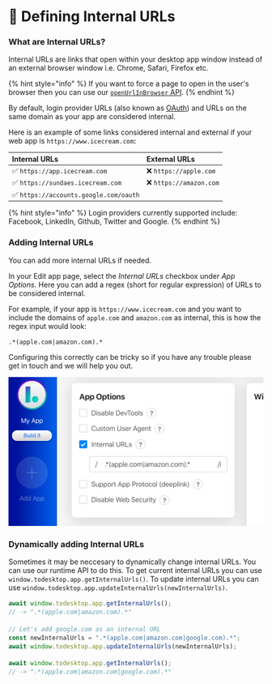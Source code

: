 # 🔗 Defining Internal URLs

### What are Internal URLs?

Internal URLs are links that open within your desktop app window instead of an external browser window i.e. Chrome, Safari, Firefox etc.

{% hint style="info" %}
If you want to force a page to open in the user's browser then you can use our [`openUrlInBrowser` API](../javascript-api/navigation.md#open-a-url-in-the-users-default-browser).
{% endhint %}

By default, login provider URLs \(also known as [OAuth](https://en.wikipedia.org/wiki/OAuth)\) and URLs on the same domain as your app are considered internal.

Here is an example of some links considered internal and external if your web app is `https://www.icecream.com`**:**

| Internal URLs | External URLs |
| :--- | :--- |
| ✅ `https://app.icecream.com` | ❌ `https://apple.com` |
| ✅ `https://sundaes.icecream.com` | ❌ `https://amazon.com` |
| ✅ `https://accounts.google.com/oauth` |  |

{% hint style="info" %}
Login providers currently supported include: Facebook, LinkedIn, Github, Twitter and Google.
{% endhint %}

### Adding Internal URLs

You can add more internal URLs if needed. 

In your Edit app page, select the _Internal URLs_ checkbox under _App Options_. Here you can add a regex \(short for regular expression\) of URLs to be considered internal.

For example, if your app is `https://www.icecream.com` and you want to include the domains of `apple.com` and `amazon.com` as internal, this is how the regex input would look:

```text
.*(apple.com|amazon.com).*
```

Configuring this correctly can be tricky so if you have any trouble please get in touch and we will help you out.

![Editing Internal URLs on the Edit App page](../.gitbook/assets/image%20%283%29.png)

### Dynamically adding Internal URLs

Sometimes it may be neccesary to dynamically change internal URLs. You can use our runtime API to do this. To get current internal URLs you can use `window.todesktop.app.getInternalUrls()`. To update internal URLs you can use `window.todesktop.app.updateInternalUrls(newInternalUrls)`.

```javascript
await window.todesktop.app.getInternalUrls();
// -> ".*(apple.com|amazon.com).*"

// Let's add google.com as an internal URL
const newInternalUrls = ".*(apple.com|amazon.com|google.com).*";
await window.todesktop.app.updateInternalUrls(newInternalUrls);

await window.todesktop.app.getInternalUrls();
// -> ".*(apple.com|amazon.com|google.com).*"
```

